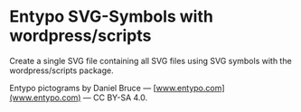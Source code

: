 # Entypo SVG-Symbols with wordpress/scripts

Create a single SVG file containing all SVG files using SVG symbols with the wordpress/scripts package.  

Entypo pictograms by Daniel Bruce — [www.entypo.com](www.entypo.com) — CC BY-SA 4.0.